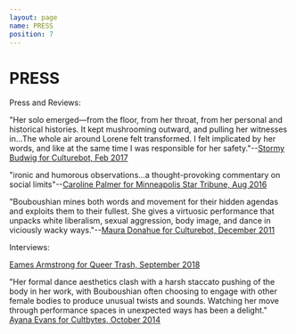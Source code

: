 ```yaml
---
layout: page
name: PRESS
position: 7
---
```


# PRESS

Press and Reviews:

"Her solo emerged—from the floor, from her throat, from her personal and historical histories. It kept mushrooming outward, and pulling her witnesses in...The whole air around Lorene felt transformed. I felt implicated by her words, and like at the same time I was responsible for her safety."--[Stormy Budwig for Culturebot, Feb 2017](https://www.culturebot.org/2017/02/26906/overlap-intersections-and-emergence-in-dance-performance/)

"ironic and humorous observations...a thought-provoking commentary on social limits"--[Caroline Palmer for Minneapolis Star Tribune, Aug 2016](http://www.startribune.com/as-metallica-raged-nearby-performance-artists-lit-their-own-fire-without-pyro/391047911/)

"Bouboushian mines both words and movement for their hidden agendas and exploits them to their fullest. She gives a virtuosic performance that unpacks white liberalism, sexual aggression, body image, and dance in viciously wacky ways."--[Maura Donahue for Culturebot, December 2011](https://www.culturebot.org/2011/12/11860/mauras-week/)

Interviews:

[Eames Armstrong for Queer Trash, September 2018](http://www.queertrash.nyc/trash-talk)

"Her formal dance aesthetics clash with a harsh staccato pushing of the body in her work, with Bouboushian often choosing to engage with other female bodies to produce unusual twists and sounds. Watching her move through performance spaces in unexpected ways has been a delight." [Ayana Evans for Cultbytes, October 2014](http://cultbytes.com/all/artist-lorene-bouboushian/)






